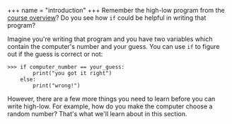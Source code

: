 +++
name = "introduction"
+++
Remember the high-low program from the [course overview](..)?
Do you see how `if` could be helpful in writing that program?

Imagine you're writing that program and you have two variables which
contain the computer's number and your guess. You can use `if` to
figure out if the guess is correct or not:

    >>> if computer_number == your_guess:
            print("you got it right")
        else:
            print("wrong!")

However, there are a few more things you need to learn before you can write
high-low. For example, how do you make the computer choose a random
number? That's what we'll learn about in this section.

